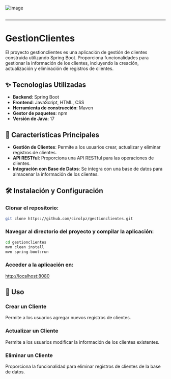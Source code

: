 ![image](https://github.com/user-attachments/assets/6f50f60b-348c-4248-8d8f-56e9dc45b2fe)
## 
----------

# GestionClientes

El proyecto gestionclientes es una aplicación de gestión de clientes construida utilizando Spring Boot. Proporciona funcionalidades para gestionar la información de los clientes, incluyendo la creación, actualización y eliminación de registros de clientes.

## ✨ Tecnologías Utilizadas

-   **Backend**: Spring Boot
-   **Frontend**: JavaScript, HTML, CSS
-   **Herramienta de construcción**: Maven
-   **Gestor de paquetes**: npm
-   **Versión de Java**: 17

## 🚀 Características Principales

-   **Gestión de Clientes**: Permite a los usuarios crear, actualizar y eliminar registros de clientes.
-   **API RESTful**: Proporciona una API RESTful para las operaciones de clientes.
-   **Integración con Base de Datos**: Se integra con una base de datos para almacenar la información de los clientes.

## 🛠️ Instalación y Configuración

### Clonar el repositorio:

```bash
git clone https://github.com/cirolpz/gestionclientes.git

```

### Navegar al directorio del proyecto y compilar la aplicación:

```bash
cd gestionclientes
mvn clean install
mvn spring-boot:run

```

### Acceder a la aplicación en:

[http://localhost:8080](http://localhost:8080/)

## 📖 Uso

### Crear un Cliente

Permite a los usuarios agregar nuevos registros de clientes.

### Actualizar un Cliente

Permite a los usuarios modificar la información de los clientes existentes.

### Eliminar un Cliente

Proporciona la funcionalidad para eliminar registros de clientes de la base de datos.
